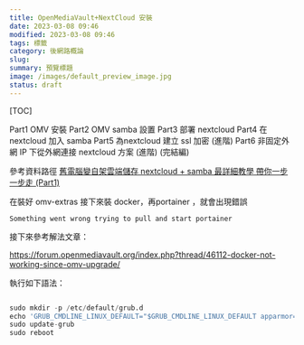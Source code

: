 ```yaml
---
title: OpenMediaVault+NextCloud 安裝
date: 2023-03-08 09:46
modified: 2023-03-08 09:46
tags: 標籤
category: 後網路概論
slug:
summary: 預覽標題
image: /images/default_preview_image.jpg
status: draft
---
```


[TOC]


Part1 OMV 安裝
Part2 OMV samba 設置
Part3 部署 nextcloud 
Part4 在 nextcloud 加入 samba
Part5 為nextcloud 建立 ssl 加密 (進階)
Part6 非固定外網 IP 下從外網連接 nextcloud 方案 (進階) (完結編)

參考資料路徑 [舊電腦變自架雲端儲存 nextcloud + samba 最詳細教學 帶你一步一步走 (Part1)](http://hkptparadise.blogspot.com/2022/12/nextcloud-samba-part1.html)


在裝好 omv-extras 接下來裝 docker，再portainer ，就會出現錯誤

`Something went wrong trying to pull and start portainer`

接下來參考解法文章：

https://forum.openmediavault.org/index.php?thread/46112-docker-not-working-since-omv-upgrade/

執行如下語法：


```python

sudo mkdir -p /etc/default/grub.d
echo 'GRUB_CMDLINE_LINUX_DEFAULT="$GRUB_CMDLINE_LINUX_DEFAULT apparmor=0"' | sudo tee /etc/default/grub.d/apparmor.cfg
sudo update-grub
sudo reboot
```